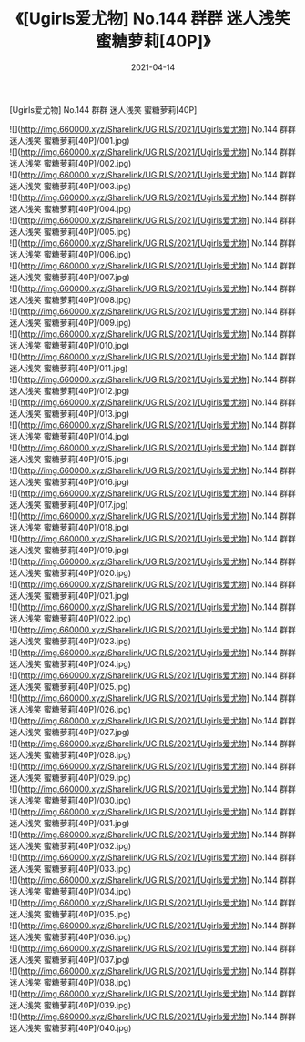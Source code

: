 ﻿---
layout: post
title:  《[Ugirls爱尤物] No.144 群群 迷人浅笑 蜜糖萝莉[40P]》
date:   2021-04-14
img: http://img.660000.xyz/Sharelink/UGIRLS/2021/[Ugirls爱尤物] No.144 群群 迷人浅笑 蜜糖萝莉[40P]/000.jpg
categories: [美女, 清纯, 唯美]
---

[Ugirls爱尤物] No.144 群群 迷人浅笑 蜜糖萝莉[40P]

  ![](http://img.660000.xyz/Sharelink/UGIRLS/2021/[Ugirls爱尤物] No.144 群群 迷人浅笑 蜜糖萝莉[40P]/001.jpg) <br> ![](http://img.660000.xyz/Sharelink/UGIRLS/2021/[Ugirls爱尤物] No.144 群群 迷人浅笑 蜜糖萝莉[40P]/002.jpg) <br> ![](http://img.660000.xyz/Sharelink/UGIRLS/2021/[Ugirls爱尤物] No.144 群群 迷人浅笑 蜜糖萝莉[40P]/003.jpg) <br> ![](http://img.660000.xyz/Sharelink/UGIRLS/2021/[Ugirls爱尤物] No.144 群群 迷人浅笑 蜜糖萝莉[40P]/004.jpg) <br> ![](http://img.660000.xyz/Sharelink/UGIRLS/2021/[Ugirls爱尤物] No.144 群群 迷人浅笑 蜜糖萝莉[40P]/005.jpg) <br> ![](http://img.660000.xyz/Sharelink/UGIRLS/2021/[Ugirls爱尤物] No.144 群群 迷人浅笑 蜜糖萝莉[40P]/006.jpg) <br> ![](http://img.660000.xyz/Sharelink/UGIRLS/2021/[Ugirls爱尤物] No.144 群群 迷人浅笑 蜜糖萝莉[40P]/007.jpg) <br> ![](http://img.660000.xyz/Sharelink/UGIRLS/2021/[Ugirls爱尤物] No.144 群群 迷人浅笑 蜜糖萝莉[40P]/008.jpg) <br> ![](http://img.660000.xyz/Sharelink/UGIRLS/2021/[Ugirls爱尤物] No.144 群群 迷人浅笑 蜜糖萝莉[40P]/009.jpg) <br> ![](http://img.660000.xyz/Sharelink/UGIRLS/2021/[Ugirls爱尤物] No.144 群群 迷人浅笑 蜜糖萝莉[40P]/010.jpg) <br> ![](http://img.660000.xyz/Sharelink/UGIRLS/2021/[Ugirls爱尤物] No.144 群群 迷人浅笑 蜜糖萝莉[40P]/011.jpg) <br> ![](http://img.660000.xyz/Sharelink/UGIRLS/2021/[Ugirls爱尤物] No.144 群群 迷人浅笑 蜜糖萝莉[40P]/012.jpg) <br> ![](http://img.660000.xyz/Sharelink/UGIRLS/2021/[Ugirls爱尤物] No.144 群群 迷人浅笑 蜜糖萝莉[40P]/013.jpg) <br> ![](http://img.660000.xyz/Sharelink/UGIRLS/2021/[Ugirls爱尤物] No.144 群群 迷人浅笑 蜜糖萝莉[40P]/014.jpg) <br> ![](http://img.660000.xyz/Sharelink/UGIRLS/2021/[Ugirls爱尤物] No.144 群群 迷人浅笑 蜜糖萝莉[40P]/015.jpg) <br> ![](http://img.660000.xyz/Sharelink/UGIRLS/2021/[Ugirls爱尤物] No.144 群群 迷人浅笑 蜜糖萝莉[40P]/016.jpg) <br> ![](http://img.660000.xyz/Sharelink/UGIRLS/2021/[Ugirls爱尤物] No.144 群群 迷人浅笑 蜜糖萝莉[40P]/017.jpg) <br> ![](http://img.660000.xyz/Sharelink/UGIRLS/2021/[Ugirls爱尤物] No.144 群群 迷人浅笑 蜜糖萝莉[40P]/018.jpg) <br> ![](http://img.660000.xyz/Sharelink/UGIRLS/2021/[Ugirls爱尤物] No.144 群群 迷人浅笑 蜜糖萝莉[40P]/019.jpg) <br> ![](http://img.660000.xyz/Sharelink/UGIRLS/2021/[Ugirls爱尤物] No.144 群群 迷人浅笑 蜜糖萝莉[40P]/020.jpg) <br> ![](http://img.660000.xyz/Sharelink/UGIRLS/2021/[Ugirls爱尤物] No.144 群群 迷人浅笑 蜜糖萝莉[40P]/021.jpg) <br> ![](http://img.660000.xyz/Sharelink/UGIRLS/2021/[Ugirls爱尤物] No.144 群群 迷人浅笑 蜜糖萝莉[40P]/022.jpg) <br> ![](http://img.660000.xyz/Sharelink/UGIRLS/2021/[Ugirls爱尤物] No.144 群群 迷人浅笑 蜜糖萝莉[40P]/023.jpg) <br> ![](http://img.660000.xyz/Sharelink/UGIRLS/2021/[Ugirls爱尤物] No.144 群群 迷人浅笑 蜜糖萝莉[40P]/024.jpg) <br> ![](http://img.660000.xyz/Sharelink/UGIRLS/2021/[Ugirls爱尤物] No.144 群群 迷人浅笑 蜜糖萝莉[40P]/025.jpg) <br> ![](http://img.660000.xyz/Sharelink/UGIRLS/2021/[Ugirls爱尤物] No.144 群群 迷人浅笑 蜜糖萝莉[40P]/026.jpg) <br> ![](http://img.660000.xyz/Sharelink/UGIRLS/2021/[Ugirls爱尤物] No.144 群群 迷人浅笑 蜜糖萝莉[40P]/027.jpg) <br> ![](http://img.660000.xyz/Sharelink/UGIRLS/2021/[Ugirls爱尤物] No.144 群群 迷人浅笑 蜜糖萝莉[40P]/028.jpg) <br> ![](http://img.660000.xyz/Sharelink/UGIRLS/2021/[Ugirls爱尤物] No.144 群群 迷人浅笑 蜜糖萝莉[40P]/029.jpg) <br> ![](http://img.660000.xyz/Sharelink/UGIRLS/2021/[Ugirls爱尤物] No.144 群群 迷人浅笑 蜜糖萝莉[40P]/030.jpg) <br> ![](http://img.660000.xyz/Sharelink/UGIRLS/2021/[Ugirls爱尤物] No.144 群群 迷人浅笑 蜜糖萝莉[40P]/031.jpg) <br> ![](http://img.660000.xyz/Sharelink/UGIRLS/2021/[Ugirls爱尤物] No.144 群群 迷人浅笑 蜜糖萝莉[40P]/032.jpg) <br> ![](http://img.660000.xyz/Sharelink/UGIRLS/2021/[Ugirls爱尤物] No.144 群群 迷人浅笑 蜜糖萝莉[40P]/033.jpg) <br> ![](http://img.660000.xyz/Sharelink/UGIRLS/2021/[Ugirls爱尤物] No.144 群群 迷人浅笑 蜜糖萝莉[40P]/034.jpg) <br> ![](http://img.660000.xyz/Sharelink/UGIRLS/2021/[Ugirls爱尤物] No.144 群群 迷人浅笑 蜜糖萝莉[40P]/035.jpg) <br> ![](http://img.660000.xyz/Sharelink/UGIRLS/2021/[Ugirls爱尤物] No.144 群群 迷人浅笑 蜜糖萝莉[40P]/036.jpg) <br> ![](http://img.660000.xyz/Sharelink/UGIRLS/2021/[Ugirls爱尤物] No.144 群群 迷人浅笑 蜜糖萝莉[40P]/037.jpg) <br> ![](http://img.660000.xyz/Sharelink/UGIRLS/2021/[Ugirls爱尤物] No.144 群群 迷人浅笑 蜜糖萝莉[40P]/038.jpg) <br> ![](http://img.660000.xyz/Sharelink/UGIRLS/2021/[Ugirls爱尤物] No.144 群群 迷人浅笑 蜜糖萝莉[40P]/039.jpg) <br> ![](http://img.660000.xyz/Sharelink/UGIRLS/2021/[Ugirls爱尤物] No.144 群群 迷人浅笑 蜜糖萝莉[40P]/040.jpg) <br>